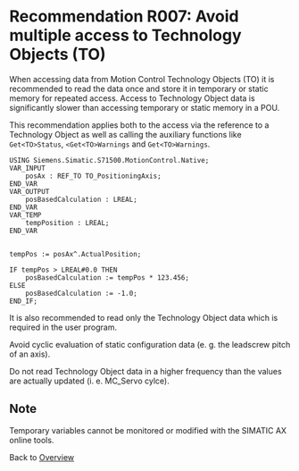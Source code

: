 # Recommendation R007: Avoid multiple access to Technology Objects (TO)

When accessing data from Motion Control Technology Objects (TO) it is recommended to read the data once and store it in temporary or static memory for repeated access. Access to Technology Object data is significantly slower than accessing temporary or static memory in a POU.

This recommendation applies both to the access via the reference to a Technology Object as well as calling the auxiliary functions like `Get<TO>Status`, `<Get<TO>Warnings` and `Get<TO>Warnings`.

```iecst
USING Siemens.Simatic.S71500.MotionControl.Native;
VAR_INPUT
    posAx : REF_TO TO_PositioningAxis;
END_VAR
VAR_OUTPUT
    posBasedCalculation : LREAL;
END_VAR
VAR_TEMP
    tempPosition : LREAL;
END_VAR


tempPos := posAx^.ActualPosition;

IF tempPos > LREAL#0.0 THEN
    posBasedCalculation := tempPos * 123.456;
ELSE
    posBasedCalculation := -1.0;
END_IF;
```

It is also recommended to read only the Technology Object data which is required in the user program.

Avoid cyclic evaluation of static configuration data (e. g. the leadscrew pitch of an axis).

Do not read Technology Object data in a higher frequency than the values are actually updated (i. e. MC_Servo cylce).

## Note

Temporary variables cannot be monitored or modified with the SIMATIC AX online tools.

Back to [Overview](./01_Introduction.md)
